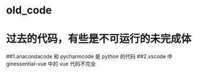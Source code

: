 # old_code

# 过去的代码，有些是不可运行的未完成体

##1.anacondacode 和 pycharmcode 是 python 的代码
##2.vscode 中 ginessential-vue 中的 vue 代码不完全

